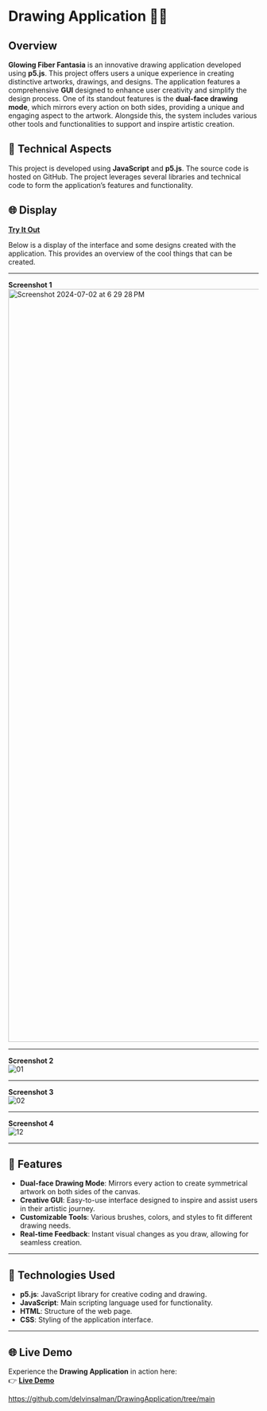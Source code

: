 # **Drawing Application** 🎨✨

## **Overview**  
**Glowing Fiber Fantasia** is an innovative drawing application developed using **p5.js**. This project offers users a unique experience in creating distinctive artworks, drawings, and designs. The application features a comprehensive **GUI** designed to enhance user creativity and simplify the design process. One of its standout features is the **dual-face drawing mode**, which mirrors every action on both sides, providing a unique and engaging aspect to the artwork. Alongside this, the system includes various other tools and functionalities to support and inspire artistic creation.

## **🔧 Technical Aspects**  
This project is developed using **JavaScript** and **p5.js**. The source code is hosted on GitHub. The project leverages several libraries and technical code to form the application’s features and functionality.

## **🌐 Display**  
[**Try It Out**](https://editor.p5js.org/Delvin/full/ke35sh8R4)  

Below is a display of the interface and some designs created with the application. This provides an overview of the cool things that can be created.

---

**Screenshot 1**  
<img width="1512" alt="Screenshot 2024-07-02 at 6 29 28 PM" src="https://github.com/delvinsalman/DrawingApplication/assets/90351386/51be2cb0-ee8b-410b-b877-b787681918f5">  

---

**Screenshot 2**  
![01](https://github.com/delvinsalman/DrawingApplication/assets/90351386/14e0e349-4b8e-4b85-82d6-2bc03e6476a6)  

---

**Screenshot 3**  
![02](https://github.com/delvinsalman/DrawingApplication/assets/90351386/34b1fe55-cfe2-46e0-ad18-180b68ff6786)

---

**Screenshot 4**  
![12](https://github.com/delvinsalman/DrawingApplication/assets/90351386/48b00ade-9e32-4e0e-8798-56712435d9a5)

---

## **🚀 Features**  
- **Dual-face Drawing Mode**: Mirrors every action to create symmetrical artwork on both sides of the canvas.  
- **Creative GUI**: Easy-to-use interface designed to inspire and assist users in their artistic journey.  
- **Customizable Tools**: Various brushes, colors, and styles to fit different drawing needs.  
- **Real-time Feedback**: Instant visual changes as you draw, allowing for seamless creation.

---

## **🔧 Technologies Used**  
- **p5.js**: JavaScript library for creative coding and drawing.  
- **JavaScript**: Main scripting language used for functionality.  
- **HTML**: Structure of the web page.  
- **CSS**: Styling of the application interface.

---

## **🌐 Live Demo**  
Experience the **Drawing Application** in action here:  
👉 [**Live Demo**](https://editor.p5js.org/Delvin/full/ke35sh8R4)





https://github.com/delvinsalman/DrawingApplication/tree/main
